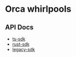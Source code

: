 # Orca whirlpools

## API Docs

- [ts-sdk](./api-docs/ts-sdk/whirlpool/src/README.md)
- [rust-sdk](./api-docs/rust-sdk/whirlpool/src/README.md)
- [legacy-sdk](./api-docs/legacy-sdk/whirlpool/src/README.md)
